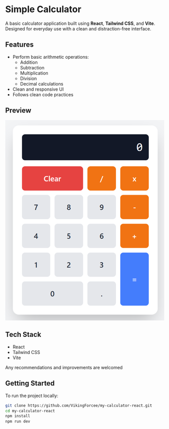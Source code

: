 # Simple Calculator

A basic calculator application built using **React**, **Tailwind CSS**, and **Vite**.  
Designed for everyday use with a clean and distraction-free interface.

## Features

- Perform basic arithmetic operations:
  - Addition
  - Subtraction
  - Multiplication
  - Division
  - Decimal calculations
- Clean and responsive UI
- Follows clean code practices

## Preview

![Calculator Preview](public/image.png)

## Tech Stack

- React
- Tailwind CSS
- Vite

Any recommendations and improvements are welcomed

## Getting Started

To run the project locally:

```bash
git clone https://github.com/VikingForcee/my-calculator-react.git
cd my-calculator-react
npm install
npm run dev
